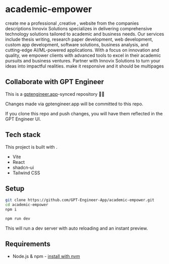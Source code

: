 # academic-empower

create me a professional ,creative , website from the companies descriptions Innovix Solutions specializes in delivering comprehensive technology solutions tailored to academic and business needs. Our services include thesis writing, research paper development, web development, custom app development, software solutions, business analysis, and cutting-edge AI/ML-powered applications. With a focus on innovation and quality, we empower clients with advanced tools to excel in their academic pursuits and business ventures. Partner with Innovix Solutions to turn your ideas into impactful realities. make it responsive and it should be multipages

## Collaborate with GPT Engineer

This is a [gptengineer.app](https://gptengineer.app)-synced repository 🌟🤖

Changes made via gptengineer.app will be committed to this repo.

If you clone this repo and push changes, you will have them reflected in the GPT Engineer UI.

## Tech stack

This project is built with .

- Vite
- React
- shadcn-ui
- Tailwind CSS

## Setup

```sh
git clone https://github.com/GPT-Engineer-App/academic-empower.git
cd academic-empower
npm i
```

```sh
npm run dev
```

This will run a dev server with auto reloading and an instant preview.

## Requirements

- Node.js & npm - [install with nvm](https://github.com/nvm-sh/nvm#installing-and-updating)
